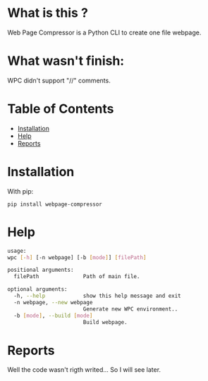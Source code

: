# What is this ?

Web Page Compressor is a Python CLI to create one file webpage.

# What wasn't finish:

WPC didn't support "//" comments.

# Table of Contents

* [Installation](#installation)
* [Help](#help)
* [Reports](#reports)

# Installation

With pip:

```
pip install webpage-compressor
```

# Help

```sh
usage:
wpc [-h] [-n webpage] [-b [mode]] [filePath]

positional arguments:
  filePath              Path of main file.

optional arguments:
  -h, --help            show this help message and exit
  -n webpage, --new webpage
                        Generate new WPC environment..
  -b [mode], --build [mode]
                        Build webpage.
```

# Reports

Well the code wasn't rigth writed... So I will see later.
